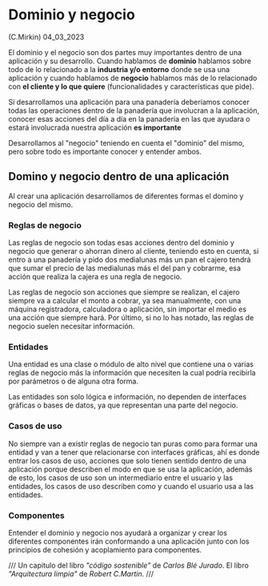 # Dominio y negocio
(C.Mirkin) 04_03_2023

El dominio y el negocio son dos partes muy importantes dentro de una aplicación y su desarrollo. Cuando hablamos de **dominio** hablamos sobre todo de lo relacionado a la **industria y/o entorno** donde se usa una aplicación y cuando hablamos de **negocio** hablamos más de lo relacionado con **el cliente y lo que quiere** (funcionalidades y características que pide).

Si desarrollamos una aplicación para una panadería deberíamos conocer todas las operaciones dentro de la panadería que involucran a la aplicación, conocer esas acciones del día a día en la panadería en las que ayudara o estará involucrada nuestra aplicación **es importante**

Desarrollamos al "negocio" teniendo en cuenta el "dominio" del mismo, pero sobre todo es importante conocer y entender ambos. 

## Domino y negocio dentro de una aplicación

Al crear una aplicación desarrollamos de diferentes formas el domino y negocio del mismo.

### Reglas de negocio

Las reglas de negocio son todas esas acciones dentro del dominio y negocio que generar o ahorran dinero al cliente, teniendo esto en cuenta, si entro a una panadería y pido dos medialunas más un pan el cajero tendrá que sumar el precio de las medialunas más el del pan y cobrarme, esa acción que realiza la cajera es una regla de negocio. 

Las reglas de negocio son acciones que siempre se realizan, el cajero siempre va a calcular el monto a cobrar, ya sea manualmente, con una máquina registradora, calculadora o aplicación, sin importar el medio es una acción que siempre hará. Por último, si no lo has notado, las reglas de negocio suelen necesitar información.

### Entidades

Una entidad es una clase o módulo de alto nivel que contiene una o varias reglas de negocio más la información que necesiten la cual podría recibirla por parámetros o de alguna otra forma. 

Las entidades son solo lógica e información, no dependen de interfaces gráficas o bases de datos, ya que representan una parte del negocio.

### Casos de uso

No siempre van a existir reglas de negocio tan puras como para formar una entidad y van a tener que relacionarse con interfaces gráficas, ahí es donde entrar los casos de uso, acciones que solo tienen sentido dentro de una aplicación porque describen el modo en que se usa la aplicación, además de esto, los casos de uso son un intermediario entre el usuario y las entidades, los casos de uso describen como y cuando el usuario usa a las entidades.

### Componentes

Entender el dominio y negocio nos ayudará a organizar y crear los diferentes componentes irán conformando a una aplicación junto con los principios de cohesión y acoplamiento para componentes.

///
Un capitulo del libro *"código sostenible"* de *Carlos Blé Jurado*.
El libro *"Arquitectura limpia"* de *Robert C.Martin*.
///